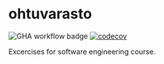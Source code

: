 # ohtuvarasto

![GHA workflow badge](https://github.com/Jiisala/ohtuvarasto/workflows/CI/badge.svg)
[![codecov](https://codecov.io/gh/Jiisala/ohtuvarasto/branch/main/graph/badge.svg?token=ZMSC25D9PJ)](https://codecov.io/gh/Jiisala/ohtuvarasto)

Excercises for software engineering course.
